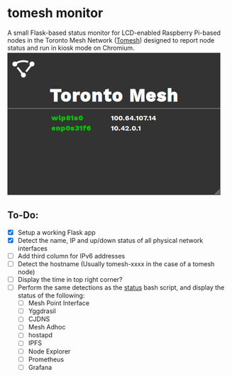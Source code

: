 # tomesh monitor

A small Flask-based status monitor for LCD-enabled Raspberry Pi-based nodes in the Toronto Mesh Network ([Tomesh](https://github.com/tomeshnet)) designed to report node status and run in kiosk mode on Chromium.
![screenshot](screenshot.png)

## To-Do:
- [x] Setup a working Flask app
- [x] Detect the name, IP and up/down status of all physical network interfaces
- [ ] Add third column for IPv6 addresses
- [ ] Detect the hostname (Usually tomesh-xxxx in the case of a tomesh node)
- [ ] Display the time in top right corner?
- [ ] Perform the same detections as the [status](https://github.com/tomeshnet/prototype-cjdns-pi/blob/master/scripts/status) bash script, and display the status of the following:
  - [ ] Mesh Point Interface
  - [ ] Yggdrasil
  - [ ] CJDNS
  - [ ] Mesh Adhoc
  - [ ] hostapd
  - [ ] IPFS
  - [ ] Node Explorer
  - [ ] Prometheus
  - [ ] Grafana
